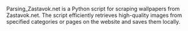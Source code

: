 Parsing_Zastavok.net is a Python script for scraping wallpapers from Zastavok.net. The script efficiently retrieves high-quality images from specified categories or pages on the website and saves them locally.
